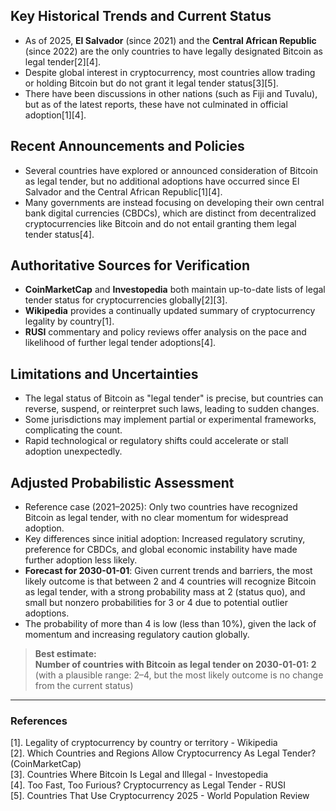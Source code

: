 ## Key Historical Trends and Current Status

- As of 2025, **El Salvador** (since 2021) and the **Central African Republic** (since 2022) are the only countries to have legally designated Bitcoin as legal tender[2][4].
- Despite global interest in cryptocurrency, most countries allow trading or holding Bitcoin but do not grant it legal tender status[3][5].
- There have been discussions in other nations (such as Fiji and Tuvalu), but as of the latest reports, these have not culminated in official adoption[1][4].

## Recent Announcements and Policies

- Several countries have explored or announced consideration of Bitcoin as legal tender, but no additional adoptions have occurred since El Salvador and the Central African Republic[1][4].
- Many governments are instead focusing on developing their own central bank digital currencies (CBDCs), which are distinct from decentralized cryptocurrencies like Bitcoin and do not entail granting them legal tender status[4].

## Authoritative Sources for Verification

- **CoinMarketCap** and **Investopedia** both maintain up-to-date lists of legal tender status for cryptocurrencies globally[2][3].
- **Wikipedia** provides a continually updated summary of cryptocurrency legality by country[1].
- **RUSI** commentary and policy reviews offer analysis on the pace and likelihood of further legal tender adoptions[4].

## Limitations and Uncertainties

- The legal status of Bitcoin as "legal tender" is precise, but countries can reverse, suspend, or reinterpret such laws, leading to sudden changes.
- Some jurisdictions may implement partial or experimental frameworks, complicating the count.
- Rapid technological or regulatory shifts could accelerate or stall adoption unexpectedly.

## Adjusted Probabilistic Assessment

- Reference case (2021–2025): Only two countries have recognized Bitcoin as legal tender, with no clear momentum for widespread adoption.
- Key differences since initial adoption: Increased regulatory scrutiny, preference for CBDCs, and global economic instability have made further adoption less likely.
- **Forecast for 2030-01-01**: Given current trends and barriers, the most likely outcome is that between 2 and 4 countries will recognize Bitcoin as legal tender, with a strong probability mass at 2 (status quo), and small but nonzero probabilities for 3 or 4 due to potential outlier adoptions.
- The probability of more than 4 is low (less than 10%), given the lack of momentum and increasing regulatory caution globally.

> **Best estimate:**  
> **Number of countries with Bitcoin as legal tender on 2030-01-01: 2**  
> (with a plausible range: 2–4, but the most likely outcome is no change from the current status)

---

### References

[1]. Legality of cryptocurrency by country or territory - Wikipedia  
[2]. Which Countries and Regions Allow Cryptocurrency As Legal Tender? (CoinMarketCap)  
[3]. Countries Where Bitcoin Is Legal and Illegal - Investopedia  
[4]. Too Fast, Too Furious? Cryptocurrency as Legal Tender - RUSI  
[5]. Countries That Use Cryptocurrency 2025 - World Population Review